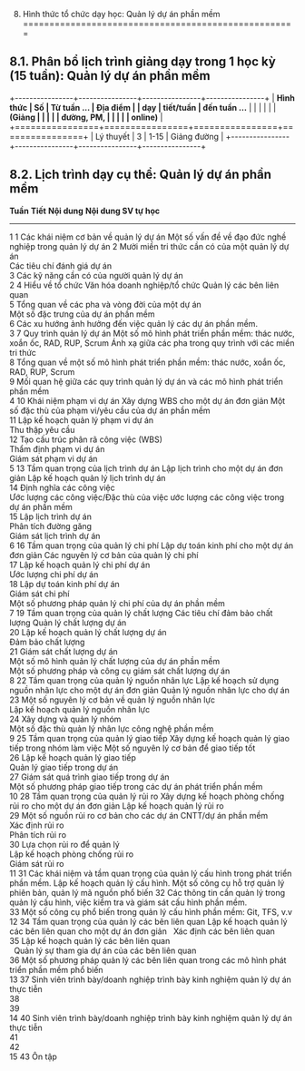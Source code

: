 8. Hình thức tổ chức dạy học: Quản lý dự án phần mềm
====================================================

8.1. Phân bổ lịch trình giảng dạy trong 1 học kỳ (15 tuần): Quản lý dự án phần mềm
----------------------------------------------------------------------------------

+----------------+----------------+----------------+----------------+
| **Hình thức    | **Số           | **Từ tuần ...  | **Địa điểm**   |
| dạy**          | tiết/tuần**    | đến tuần ...** |                |
|                |                |                | **(Giảng       |
|                |                |                | đường, PM,     |
|                |                |                | online)**      |
+================+================+================+================+
| Lý thuyết      | 3              | 1-15           | Giảng đường    |
+----------------+----------------+----------------+----------------+

8.2. Lịch trình dạy cụ thể: Quản lý dự án phần mềm
--------------------------------------------------

  **Tuần**   **Tiết**   **Nội dung**                                                                                                     **Nội dung SV tự học**
  ---------- ---------- ---------------------------------------------------------------------------------------------------------------- -------------------------------------------------------------------------
  1          1          Các khái niệm cơ bản về quản lý dự án                                                                            Một số vấn đề về đạo đức nghề nghiệp trong quản lý dự án
             2          Mười miền tri thức cần có của một quản lý dự án                                                                  
                        Các tiêu chí đánh giá dự án                                                                                      
             3          Các kỹ năng cần có của người quản lý dự án                                                                       
  2          4          Hiểu về tổ chức                                                                                                  Văn hóa doanh nghiệp/tổ chức
                        Quản lý các bên liên quan                                                                                        
             5          Tổng quan về các pha và vòng đời của một dự án                                                                   
                        Một số đặc trưng của dự án phần mềm                                                                              
             6          Các xu hướng ảnh hưởng đến việc quản lý các dự án phần mềm.                                                      
  3          7          Quy trình quản lý dự án                                                                                          Một số mô hình phát triển phần mềm: thác nước, xoắn ốc, RAD, RUP, Scrum
                        Ánh xạ giữa các pha trong quy trình với các miền tri thức                                                        
             8          Tổng quan về một số mô hình phát triển phần mềm: thác nước, xoắn ốc, RAD, RUP, Scrum                             
             9          Mối quan hệ giữa các quy trình quản lý dự án và các mô hình phát triển phần mềm                                  
  4          10         Khái niệm phạm vi dự án                                                                                          Xây dựng WBS cho một dự án đơn giản
                        Một số đặc thù của phạm vi/yêu cầu của dự án phần mềm                                                            
             11         Lập kế hoạch quản lý phạm vi dự án                                                                               
                        Thu thập yêu cầu                                                                                                 
             12         Tạo cấu trúc phân rã công việc (WBS)                                                                             
                        Thẩm định phạm vi dự án                                                                                          
                        Giám sát phạm vi dự án                                                                                           
  5          13         Tầm quan trọng của lịch trình dự án                                                                              Lập lịch trình cho một dự án đơn giản
                        Lập kế hoạch quản lý lịch trình dự án                                                                            
             14         Định nghĩa các công việc                                                                                         
                        Ước lượng các công việc/Đặc thù của việc ước lượng các công việc trong dự án phần mềm                            
             15         Lập lịch trình dự án                                                                                             
                        Phân tích đường găng                                                                                             
                        Giám sát lịch trình dự án                                                                                        
  6          16         Tầm quan trọng của quản lý chi phí                                                                               Lập dự toán kinh phí cho một dự án đơn giản
                        Các nguyên lý cơ bản của quản lý chi phí                                                                         
             17         Lập kế hoạch quản lý chi phí dự án                                                                               
                        Ước lượng chi phí dự án                                                                                          
             18         Lập dự toán kinh phí dự án                                                                                       
                        Giám sát chi phí                                                                                                 
                        Một số phương pháp quản lý chi phí của dự án phần mềm                                                            
  7          19         Tầm quan trọng của quản lý chất lượng                                                                            Các tiêu chí đảm bảo chất lượng
                        Quản lý chất lượng dự án                                                                                         
             20         Lập kế hoạch quản lý chất lượng dự án                                                                            
                        Đảm bảo chất lượng                                                                                               
             21         Giám sát chất lượng dự án                                                                                        
                        Một số mô hình quản lý chất lượng của dự án phần mềm                                                             
                        Một số phương pháp và công cụ giám sát chất lượng dự án                                                          
  8          22         Tầm quan trọng của quản lý nguồn nhân lực                                                                        Lập kế hoạch sử dụng nguồn nhân lực cho một dự án đơn giản
                        Quản lý nguồn nhân lực cho dự án                                                                                 
             23         Một số nguyên lý cơ bản về quản lý nguồn nhân lực                                                                
                        Lập kế hoạch quản lý nguồn nhân lực                                                                              
             24         Xây dựng và quản lý nhóm                                                                                         
                        Một số đặc thù quản lý nhân lực công nghệ phần mềm                                                               
  9          25         Tầm quan trọng của quản lý giao tiếp                                                                             Xây dựng kế hoạch quản lý giao tiếp trong nhóm làm việc
                        Một số nguyên lý cơ bản để giao tiếp tốt                                                                         
             26         Lập kế hoạch quản lý giao tiếp                                                                                   
                        Quản lý giao tiếp trong dự án                                                                                    
             27         Giám sát quá trình giao tiếp trong dự án                                                                         
                        Một số phương pháp giao tiếp trong các dự án phát triển phần mềm                                                 
  10         28         Tầm quan trọng của quản lý rủi ro                                                                                Xây dựng kế hoạch phòng chống rủi ro cho một dự án đơn giản
                        Lập kế hoạch quản lý rủi ro                                                                                      
             29         Một số nguồn rủi ro cơ bản cho các dự án CNTT/dự án phần mềm                                                     
                        Xác định rủi ro                                                                                                  
                        Phân tích rủi ro                                                                                                 
             30         Lựa chọn rủi ro để quản lý                                                                                       
                        Lập kế hoạch phòng chống rủi ro                                                                                  
                        Giám sát rủi ro                                                                                                  
  11         31         Các khái niệm và tầm quan trọng của quản lý cấu hình trong phát triển phần mềm. Lập kế hoạch quản lý cấu hình.   Một số công cụ hỗ trợ quản lý phiên bản, quản lý mã nguồn phổ biến
             32         Các thông tin cần quản lý trong quản lý cấu hình, việc kiểm tra và giám sát cấu hình phần mềm.                   
             33         Một số công cụ phổ biến trong quản lý cấu hình phần mềm: Git, TFS, v.v                                           
  12         34         Tầm quan trọng của quản lý các bên liên quan                                                                     Lập kế hoạch quản lý các bên liên quan cho một dự án đơn giản
                        Xác định các bên liên quan                                                                                       
             35         Lập kế hoạch quản lý các bên liên quan                                                                           
                        Quản lý sự tham gia dự án của các bên liên quan                                                                  
             36         Một số phương pháp quản lý các bên liên quan trong các mô hình phát triển phần mềm phổ biến                      
  13         37         Sinh viên trình bày/doanh nghiệp trình bày kinh nghiệm quản lý dự án thực tiễn                                   
             38                                                                                                                          
             39                                                                                                                          
  14         40         Sinh viên trình bày/doanh nghiệp trình bày kinh nghiệm quản lý dự án thực tiễn                                   
             41                                                                                                                          
             42                                                                                                                          
  15         43         Ôn tập                                                                                                           

